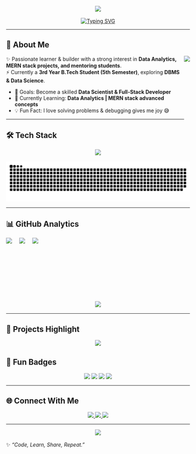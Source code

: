 <!-- Header Banner -->
<p align="center">
  <img src="https://capsule-render.vercel.app/api?type=waving&color=0:0f9d58,100:4285F4&height=200&section=header&text=Nilesh%20Kumar&fontSize=45&fontColor=ffffff&animation=fadeIn&fontAlignY=35" />
</p>

<!-- Typing Animation -->
<p align="center">
  <a href="https://git.io/typing-svg">
    <img src="https://readme-typing-svg.herokuapp.com?font=Fira+Code&weight=600&size=24&pause=1000&color=36BCF7&center=true&vCenter=true&width=600&lines=👋+Hi,+I'm+Nilesh+Kumar;🚀+MERN+Stack+Developer;📊+Aspiring+Data+Scientist;💡+Problem+Solver+%26+Mentor" alt="Typing SVG" />
  </a>
</p>

---

## 🌟 About Me  

<p align="center">
  <img align="right" src="https://media.giphy.com/media/qgQUggAC3Pfv687qPC/giphy.gif" height="180"/>
</p>

✨ Passionate learner & builder with a strong interest in **Data Analytics, MERN stack projects, and mentoring students**.  
⚡ Currently a **3rd Year B.Tech Student (5th Semester)**, exploring **DBMS & Data Science**.  

- 🎯 Goals: Become a skilled **Data Scientist & Full-Stack Developer**  
- 🌱 Currently Learning: **Data Analytics | MERN stack advanced concepts**  
- 💡 Fun Fact: I love solving problems & debugging gives me joy 😅  

---

## 🛠️ Tech Stack  

<p align="center">
  <img src="https://skillicons.dev/icons?i=cpp,python,javascript,react,nodejs,express,mongodb,mysql,html,css,tailwind,git,github,vscode" />
</p>

<p align="center">
  <img src="https://github.com/Platane/snk/raw/output/github-contribution-grid-snake.svg" alt="snake gif" />
</p>

---

## 📊 GitHub Analytics  

<div align="center" style="display: flex; gap: 20px; flex-wrap: wrap;">

<img src="https://github-readme-stats.vercel.app/api?username=singh-jii-07&show_icons=true&theme=radical&hide_border=true&count_private=true" height="160"/>
<img src="https://github-readme-streak-stats.herokuapp.com?user=singh-jii-07&theme=radical&hide_border=true" height="160"/>
<img src="https://github-readme-stats.vercel.app/api/top-langs/?username=singh-jii-07&layout=compact&theme=radical&hide_border=true" height="160"/>

</div>

<p align="center">
  <img src="https://github-profile-summary-cards.vercel.app/api/cards/profile-details?username=singh-jii-07&theme=radical" />
</p>


---

## 🚀 Projects Highlight  

<p align="center">
  <a href="https://github.com/singh-jii-07">
    <img src="https://github-readme-activity-graph.vercel.app/graph?username=singh-jii-07&theme=react-dark&hide_border=true&area=true" />
  </a>
</p>


## 🎉 Fun Badges  

<p align="center">
  <img src="https://img.shields.io/badge/Focus-Lifelong%20Learning-blue?style=for-the-badge&logo=target" />
  <img src="https://img.shields.io/badge/Coding-Hours%20Everyday-orange?style=for-the-badge&logo=javascript" />
  <img src="https://img.shields.io/badge/Passion-Building%20Projects-green?style=for-the-badge&logo=rocket" />
  <img src="https://img.shields.io/badge/Open%20Source-Contributor-purple?style=for-the-badge&logo=github" />
</p>

---

## 🌐 Connect With Me  

<p align="center">
  <a href="https://www.linkedin.com/" target="_blank">
    <img src="https://img.shields.io/badge/LinkedIn-0077B5?style=for-the-badge&logo=linkedin&logoColor=white"/>
  </a>
  <a href="mailto:codenilesh07@gmail.com">
    <img src="https://img.shields.io/badge/Gmail-D14836?style=for-the-badge&logo=gmail&logoColor=white"/>
  </a>
  <a href="https://github.com/singh-jii-07">
    <img src="https://img.shields.io/badge/GitHub-171515?style=for-the-badge&logo=github&logoColor=white"/>
  </a>
</p>

---

<!-- Footer Wave -->
<p align="center">
  <img src="https://capsule-render.vercel.app/api?type=waving&color=0:4285F4,100:0f9d58&height=150&section=footer" />
</p>

✨ *“Code, Learn, Share, Repeat.”*  
